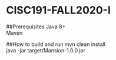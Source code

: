 # CISC191-FALL2020-I
##Prerequisites
Java 8+  
Maven

##How to build and run
mvn clean install  
java -jar target/Mansion-1.0.0.jar  